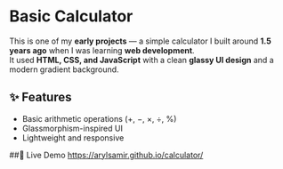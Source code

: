 # Basic Calculator

This is one of my **early projects** — a simple calculator I built around **1.5 years ago** when I was learning **web development**.  
It used **HTML, CSS, and JavaScript** with a clean **glassy UI design** and a modern gradient background.

## ✨ Features
- Basic arithmetic operations (+, −, ×, ÷, %)
- Glassmorphism-inspired UI
- Lightweight and responsive

##🚀 Live Demo
https://arylsamir.github.io/calculator/


